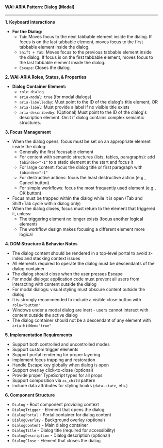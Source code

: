 #### WAI-ARIA Pattern: Dialog (Modal)
---

**1. Keyboard Interactions**
*   **For the Dialog:**
    *   `Tab`: Moves focus to the next tabbable element inside the dialog. If focus is on the last tabbable element, moves focus to the first tabbable element inside the dialog.
    *   `Shift + Tab`: Moves focus to the previous tabbable element inside the dialog. If focus is on the first tabbable element, moves focus to the last tabbable element inside the dialog.
    *   `Escape`: Closes the dialog.

**2. WAI-ARIA Roles, States, & Properties**
*   **Dialog Container Element:**
    *   `role`: `dialog`
    *   `aria-modal`: `true` (for modal dialogs)
    *   `aria-labelledby`: Must point to the ID of the dialog's title element, OR
    *   `aria-label`: Must provide a label if no visible title exists
    *   `aria-describedby`: (Optional) Must point to the ID of the dialog's description element. Omit if dialog contains complex semantic structures.

**3. Focus Management**
*   When the dialog opens, focus must be set on an appropriate element inside the dialog:
    *   Generally the first focusable element
    *   For content with semantic structures (lists, tables, paragraphs): add `tabindex="-1"` to a static element at the start and focus it
    *   For large content: focus the dialog title or first paragraph with `tabindex="-1"`
    *   For destructive actions: focus the least destructive action (e.g., Cancel button)
    *   For simple workflows: focus the most frequently used element (e.g., OK button)
*   Focus must be trapped within the dialog while it is open (Tab and Shift+Tab cycle within dialog only)
*   When the dialog closes, focus must return to the element that triggered it, unless:
    *   The triggering element no longer exists (focus another logical element)
    *   The workflow design makes focusing a different element more logical

**4. DOM Structure & Behavior Notes**
*   The dialog content should be rendered in a top-level portal to avoid z-index and stacking context issues
*   All elements required to operate the dialog must be descendants of the dialog container
*   The dialog should close when the user presses Escape
*   For modal dialogs: application code must prevent all users from interacting with content outside the dialog
*   For modal dialogs: visual styling must obscure content outside the dialog
*   It is strongly recommended to include a visible close button with `role="button"`
*   Windows under a modal dialog are inert - users cannot interact with content outside the active dialog
*   The dialog container should not be a descendant of any element with `aria-hidden="true"`

**5. Implementation Requirements**
*   Support both controlled and uncontrolled modes
*   Support custom trigger elements
*   Support portal rendering for proper layering
*   Implement focus trapping and restoration
*   Handle Escape key globally when dialog is open
*   Support overlay click-to-close (optional)
*   Provide proper TypeScript types for all props
*   Support composition via `as_child` pattern
*   Include data attributes for styling hooks (`data-state`, etc.)

**6. Component Structure**
*   `Dialog` - Root component providing context
*   `DialogTrigger` - Element that opens the dialog
*   `DialogPortal` - Portal container for dialog content
*   `DialogOverlay` - Background overlay (optional)
*   `DialogContent` - Main dialog container
*   `DialogTitle` - Dialog title (required for accessibility)
*   `DialogDescription` - Dialog description (optional)
*   `DialogClose` - Element that closes the dialog
